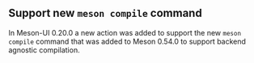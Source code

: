 ## Support new `meson compile` command

In Meson-UI 0.20.0 a new action was added to support the new `meson compile`
command that was added to Meson 0.54.0 to support backend agnostic compilation.
